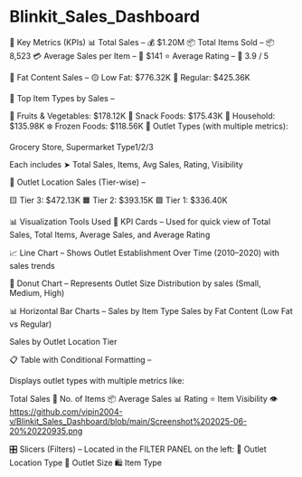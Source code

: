# Blinkit_Sales_Dashboard
🔑 Key Metrics (KPIs)
📊 Total Sales – 💰 $1.20M
📦 Total Items Sold – 📦 8,523
💳 Average Sales per Item – 🧾 $141
⭐ Average Rating – 🌟 3.9 / 5

🥛 Fat Content Sales –
🟡 Low Fat: $776.32K
🔵 Regular: $425.36K

🛒 Top Item Types by Sales –

🍎 Fruits & Vegetables: $178.12K
🍪 Snack Foods: $175.43K
🧹 Household: $135.98K
❄️ Frozen Foods: $118.56K
🏬 Outlet Types (with multiple metrics):

Grocery Store, Supermarket Type1/2/3

Each includes ➤ Total Sales, Items, Avg Sales, Rating, Visibility

📍 Outlet Location Sales (Tier-wise) –

🟨 Tier 3: $472.13K
🟧 Tier 2: $393.15K
🟩 Tier 1: $336.40K

📊 Visualization Tools Used
🧾 KPI Cards –
Used for quick view of Total Sales, Total Items, Average Sales, and Average Rating

📈 Line Chart –
Shows Outlet Establishment Over Time (2010–2020) with sales trends

🍩 Donut Chart –
Represents Outlet Size Distribution by sales (Small, Medium, High)

📊 Horizontal Bar Charts –
Sales by Item Type
Sales by Fat Content (Low Fat vs Regular)

Sales by Outlet Location Tier

📋 Table with Conditional Formatting –

Displays outlet types with multiple metrics like:

Total Sales 💸
No. of Items 📦
Average Sales 📊
Rating ⭐
Item Visibility 👁️
https://github.com/vipin2004-v/Blinkit_Sales_Dashboard/blob/main/Screenshot%202025-06-20%20220935.png

🎛️ Slicers (Filters) –
Located in the FILTER PANEL on the left:
🧭 Outlet Location Type
📐 Outlet Size
🛍️ Item Type
